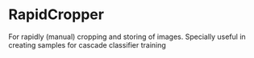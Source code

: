 # RapidCropper
For rapidly (manual) cropping and storing of images. Specially useful in creating samples for cascade classifier training
